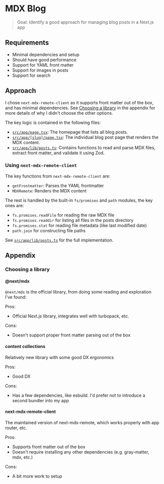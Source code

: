 # MDX Blog

> Goal: Identify a good approach for managing blog posts in a Next.js app

## Requirements
- Minimal dependencies and setup
- Should have good performance
- Support for YAML front matter
- Support for images in posts
- Support for search

## Approach

I chose `next-mdx-remote-client` as it supports front matter out of the box, and has minimal dependencies. See [Choosing a library](#choosing-a-library) in the appendix for more details of why I didn't choose the other options.

The key logic is contained in the following files:

- [`src/app/page.tsx`](./src/app/page.tsx): The homepage that lists all blog posts.
- [`src/app/[slug]/page.tsx`](./src/app/[slug]/page.tsx): The individual blog post page that renders the MDX content.
- [`src/app/lib/posts.ts`](./src/app/lib/posts.ts): Contains functions to read and parse MDX files, extract front matter, and validate it using Zod.

### Using `next-mdx-remote-client`

The key functions from `next-mdx-remote-client` are:

- `getFrontmatter`: Parses the YAML frontmatter
- `MDXRemote`: Renders the MDX content

The rest is handled by the built-in `fs/promises` and `path` modules, the key ones are:

- `fs.promises.readFile` for reading the raw MDX file
- `fs.promises.readdir` for listing all files in the posts directory
- `fs.promises.stat` for reading file metadata (like last modified date)
- `path.join` for constructing file paths

See [`src/app/lib/posts.ts`](./src/app/lib/posts.ts) for the full implementation.

## Appendix

### Choosing a library

#### @next/mdx

`@next/mdx` is the official library, from doing some reading and exploration I've found:

Pros:
- Official Next.js library, integrates well with turbopack, etc.

Cons: 
- Doesn't support proper front matter parsing out of the box

#### content collections

Relatively new library with some good DX ergonomics

Pros:
- Good DX

Cons:
- Has a few dependencies, like esbuild. I'd prefer not to introduce a second bundler into my app

#### next-mdx-remote-client

The maintained version of next-mdx-remote, which works properly with app router, etc.

Pros:
- Supports front matter out of the box
- Doesn't require installing any other dependencies (e.g. gray-matter, mdx, etc.)

Cons: 
- A bit more work to setup
